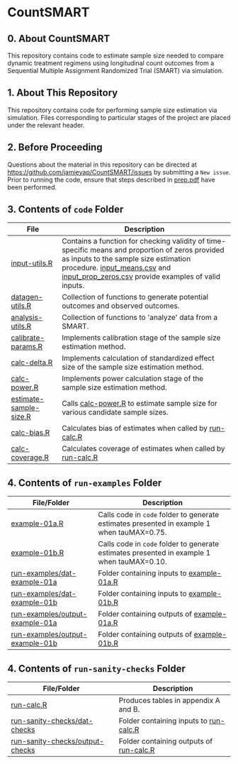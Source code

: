 # CountSMART

## 0. About CountSMART

This repository contains code to estimate sample size needed to compare dynamic treatment regimens using longitudinal count outcomes from a Sequential Multiple Assignment Randomized Trial (SMART) via simulation.

## 1. About This Repository

This repository contains code for performing sample size estimation via simulation. Files corresponding to particular stages of the project are placed under the relevant header.

## 2. Before Proceeding

Questions about the material in this repository can be directed at https://github.com/jamieyap/CountSMART/issues by submitting a `New issue`. Prior to running the code, ensure that steps described in [prep.pdf](https://github.com/jamieyap/CountSMART/blob/master/prep.pdf) have been performed.

## 3. Contents of `code` Folder

File | Description
------------------------ | -------------------------
[input-utils.R](https://github.com/jamieyap/CountSMART/tree/master/code/input-utils.R) | Contains a function for checking validity of time-specific means and proportion of zeros provided as inputs to the sample size estimation procedure. [input_means.csv](https://github.com/jamieyap/CountSMART/tree/master/run-examples/dat-example-01a/input_means.csv) and [input_prop_zeros.csv](https://github.com/jamieyap/CountSMART/tree/master/run-examples/dat-example-01a/input_prop_zeros.csv)  provide examples of valid inputs.
[datagen-utils.R](https://github.com/jamieyap/CountSMART/tree/master/code/datagen-utils.R) | Collection of functions to generate potential outcomes and observed outcomes.
[analysis-utils.R](https://github.com/jamieyap/CountSMART/tree/master/code/analysis-utils.R) | Collection of functions to 'analyze' data from a SMART.
[calibrate-params.R](https://github.com/jamieyap/CountSMART/tree/master/code/calibrate-params.R) | Implements calibration stage of the sample size estimation method.
[calc-delta.R](https://github.com/jamieyap/CountSMART/tree/master/code/calc-delta.R) |  Implements calculation of standardized effect size of the sample size estimation method.
[calc-power.R](https://github.com/jamieyap/CountSMART/tree/master/code/calc-power.R) |  Implements power calculation stage of the sample size estimation method.
[estimate-sample-size.R](https://github.com/jamieyap/CountSMART/tree/master/code/estimate-sample-size.R) | Calls [calc-power.R](https://github.com/jamieyap/CountSMART/tree/master/code/calc-power.R) to estimate sample size for various candidate sample sizes.
[calc-bias.R](https://github.com/jamieyap/CountSMART/tree/master/code/calc-bias.R) |  Calculates bias of estimates when called by [run-calc.R](https://github.com/jamieyap/CountSMART/blob/master/run-sanity-checks/run-calc.R)
[calc-coverage.R](https://github.com/jamieyap/CountSMART/tree/master/code/calc-coverage.R) |  Calculates coverage of estimates when called by [run-calc.R](https://github.com/jamieyap/CountSMART/blob/master/run-sanity-checks/run-calc.R)

## 4. Contents of `run-examples` Folder

File/Folder | Description
------------------------ | -------------------------
[example-01a.R](https://github.com/jamieyap/CountSMART/tree/master/run-examples/example-01a.R) | Calls code in `code` folder to generate estimates presented in example 1 when tauMAX=0.75.
[example-01b.R](https://github.com/jamieyap/CountSMART/tree/master/run-examples/example-01b.R) | Calls code in `code` folder to generate estimates presented in example 1 when tauMAX=0.10.
[run-examples/dat-example-01a](https://github.com/jamieyap/CountSMART/tree/master/run-examples/dat-example-01a) | Folder containing inputs to [example-01a.R](https://github.com/jamieyap/CountSMART/tree/master/run-examples/example-01a.R)
[run-examples/dat-example-01b](https://github.com/jamieyap/CountSMART/tree/master/run-examples/dat-example-01b) | Folder containing inputs to [example-01b.R](https://github.com/jamieyap/CountSMART/tree/master/run-examples/example-01b.R)
[run-examples/output-example-01a](https://github.com/jamieyap/CountSMART/tree/master/run-examples/output-example-01a) | Folder containing outputs of [example-01a.R](https://github.com/jamieyap/CountSMART/tree/master/run-examples/output-example-01a.R)
[run-examples/output-example-01b](https://github.com/jamieyap/CountSMART/tree/master/run-examples/output-example-01b) | Folder containing outputs of [example-01b.R](https://github.com/jamieyap/CountSMART/tree/master/run-examples/output-example-01b.R)

## 4. Contents of `run-sanity-checks` Folder

File/Folder | Description
------------------------ | -------------------------
[run-calc.R](https://github.com/jamieyap/CountSMART/blob/master/run-sanity-checks/run-calc.R) | Produces tables in appendix A and B.
[run-sanity-checks/dat-checks](https://github.com/jamieyap/CountSMART/tree/master/run-sanity-checks/dat-checks) | Folder containing inputs to [run-calc.R](https://github.com/jamieyap/CountSMART/blob/master/run-sanity-checks/run-calc.R)
[run-sanity-checks/output-checks](https://github.com/jamieyap/CountSMART/tree/master/run-sanity-checks/output-checks) | Folder containing outputs of [run-calc.R](https://github.com/jamieyap/CountSMART/blob/master/run-sanity-checks/run-calc.R)
